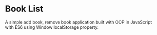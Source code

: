 # Book List

A simple add book, remove book application built with OOP in JavaScript with ES6 using Window localStorage property.
